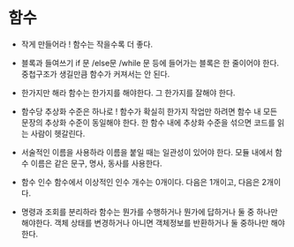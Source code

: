 # 함수

* 작게 만들어라 !
함수는 작을수록 더 좋다.   

* 블록과 들여쓰기 
if 문 /else문 /while 문 등에 들어가는 블록은 한 줄이어야 한다. 중첩구조가 생길만큼 함수가 커져서는 안 된다.

* 한가지만 해라
함수는 한가지를 해야한다. 그 한가지를 잘해야 한다. 

* 함수당 추상화 수준은 하나로 !
함수가 확실히 한가지 작업만 하려면 함수 내 모든 문장의 추상화 수준이 동일해야 한다. 한 함수 내에 추상화 수준을 섞으면 코드를 읽는 사람이 헷갈린다.  

* 서술적인 이름을 사용하라 
이름을 붙일 때는 일관성이 있어야 한다. 모듈 내에서 함수 이름은 같은 문구, 명사, 동사를 사용한다.

* 함수 인수
함수에서 이상적인 인수 개수는 0개이다. 다음은 1개이고, 다음은 2개이다. 

* 명령과 조회를 분리하라 
함수는 뭔가를 수행하거나 뭔가에 답하거나 둘 중 하나만 해야한다. 객체 상태를 변경하거나 아니면 객체정보를 반환하거나 둘 중하나만 해야한다.



